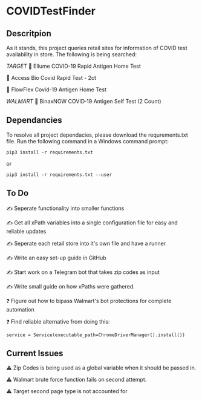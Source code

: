 # COVIDTestFinder

## Descritpion
As it stands, this project queries retail sites for information of COVID test availability in store. The following is being searched:

*TARGET*
🎯 Ellume COVID-19 Rapid Antigen Home Test

🎯 Access Bio Covid Rapid Test - 2ct

🎯 FlowFlex Covid-19 Antigen Home Test

*WALMART*
🛒 BinaxNOW COVID‐19 Antigen Self Test (2 Count)

## Dependancies
To resolve all project dependacies, please download the requrements.txt file. Run the following command in a Windows command prompt:
```
pip3 install -r requirements.txt
```
or
```
pip3 install -r requirements.txt --user
```

## To Do
✍️ Seperate functionality into smaller functions

✍️ Get all xPath variables into a single configuration file for easy and reliable updates

✍️ Seperate each retail store into it's own file and have a runner

✍️ Write an easy set-up guide in GitHub

✍️ Start work on a Telegram bot that takes zip codes as input

✍️ Write small guide on how xPaths were gathered.

❓ Figure out how to bipass Walmart's bot protections for complete automation

❓ Find reliable alternative from doing this:
```
service = Service(executable_path=ChromeDriverManager().install())
```

## Current Issues
⚠️ Zip Codes is being used as a global variable when it should be passed in.

⚠️ Walmart brute force function fails on second attempt.

⚠️ Target second page type is not accounted for
